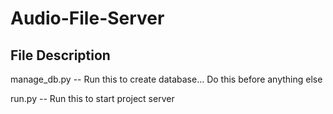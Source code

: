 # Audio-File-Server


## File Description

manage_db.py -- Run this to create database... Do this before anything else  

run.py -- Run this to start project server 
